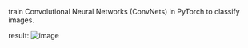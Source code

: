  train Convolutional Neural Networks (ConvNets) in PyTorch to classify images.
 
result:
 ![image](https://github.com/0NPNM0/Fashion-MNIST-Classification/assets/98509588/62c4f9e5-a58c-4bd8-93a3-ab92d7d1beef)
